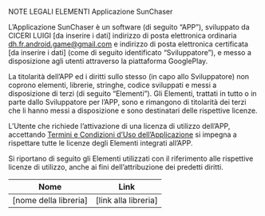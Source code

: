 NOTE LEGALI ELEMENTI
Applicazione SunChaser

L’Applicazione SunChaser è un software (di seguito “APP”), sviluppato da CICERI LUIGI [da inserire i dati] indirizzo di posta elettronica ordinaria dh.fr.android.game@gmail.com e indirizzo di posta elettronica certificata [da inserire i dati] (come di seguito identificato “Sviluppatore”), e messo a disposizione agli utenti attraverso la piattaforma GooglePlay. 

La titolarità dell’APP ed i diritti sullo stesso (in capo allo Sviluppatore) non coprono elementi, librerie, stringhe, codice sviluppati e messi a disposizione di terzi (di seguito “Elementi”). Gli Elementi, trattati in tutto o in parte dallo Sviluppatore per l’APP, sono e rimangono di titolarità dei terzi che li hanno messi a disposizione e sono destinatari delle rispettive licenze. 

L’Utente che richiede l’attivazione di una licenza di utilizzo dell’APP, accettando [Termini e Condizioni d’Uso dell’Applicazione](https://github.com/Gallinator/sunchaser-legal/blob/main/TermsOfService.md) si impegna a rispettare tutte le licenze degli Elementi integrati all’APP.

Si riportano di seguito gli Elementi utilizzati con il riferimento alle rispettive licenze di utilizzo, anche ai fini dell’attribuzione dei predetti diritti. 

|Nome|Link|
|----|----|
|[nome della libreria]|[link alla libreria]|


